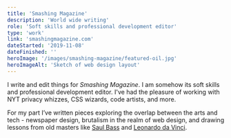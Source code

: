 ```yaml
---
title: 'Smashing Magazine'
description: 'World wide writing'
role: 'Soft skills and professional development editor'
type: 'work'
link: 'smashingmagazine.com'
dateStarted: '2019-11-08'
dateFinished: ''
heroImage: '/images/smashing-magazine/featured-oil.jpg'
heroImageAlt: 'Sketch of web design layout'
---
```


I write and edit things for _Smashing Magazine_. I am somehow its soft skills and professional development editor. I've had the pleasure of working with NYT privacy whizzes, CSS wizards, code artists, and more.

For my part I’ve written pieces exploring the overlap between the arts and tech - newspaper design, brutalism in the realm of web design, and drawing lessons from old masters like [Saul Bass](https://www.smashingmagazine.com/2021/02/saul-bass-teach-web-design/) and [Leonardo da Vinci](https://www.smashingmagazine.com/2023/03/leonardo-da-vinci-teach-web-design/).
